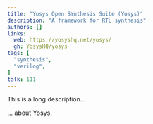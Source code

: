 ```yaml
---
title: "Yosys Open SYnthesis Suite (Yosys)"
description: "A framework for RTL synthesis"
authors: []
links:
  web: https://yosyshq.net/yosys/
  gh: YosysHQ/yosys
tags: [
  "synthesis",
  "verilog",
]
talk: 111
---
```


This is a long description...
<!--more-->
... about Yosys.
